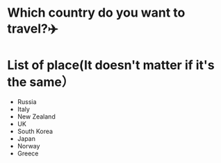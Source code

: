 # Which country do you want to travel?✈️

# List of place(It doesn't matter if it's the same）
- Russia
- Italy
- New Zealand
- UK
- South Korea
- Japan
- Norway
- Greece
